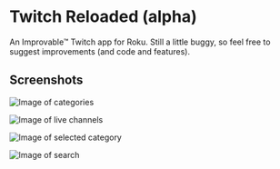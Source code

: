 # Twitch Reloaded (alpha)
An Improvable™ Twitch app for Roku. Still a little buggy, so feel free to suggest improvements (and code and features).

## Screenshots
![Image of categories](https://i.imgur.com/M6nS93X.jpg)

![Image of live channels](https://i.imgur.com/mFmkztf.jpg)

![Image of selected category](https://i.imgur.com/ulzJFuK.jpg)

![Image of search](https://i.imgur.com/EMXEfUE.jpg)
